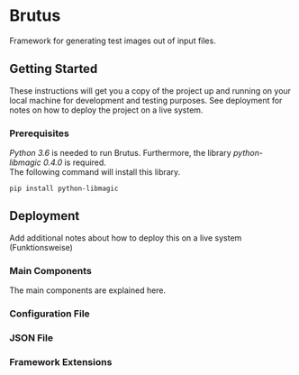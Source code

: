 # Brutus

Framework for generating test images out of input files.

## Getting Started

These instructions will get you a copy of the project up and running on your local machine for development and testing purposes. See deployment for notes on how to deploy the project on a live system.

### Prerequisites

*Python 3.6* is needed to run Brutus. Furthermore, the library *python-libmagic 0.4.0* is required.
<br />
The following command will install this library.

```
pip install python-libmagic
```

## Deployment

Add additional notes about how to deploy this on a live system
(Funktionsweise)

### Main Components

The main components are explained here.

### Configuration File

### JSON File

### Framework Extensions

